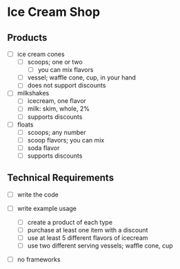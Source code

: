 # Ice Cream Shop

## Products
* [ ] ice cream cones
	* [ ] scoops; one or two
		* [ ] you can mix flavors
	* [ ] vessel; waffle cone, cup, in your hand
	* [ ] does not support discounts
* [ ] milkshakes
	* [ ] icecream, one flavor
	* [ ] milk: skim, whole, 2%
	* [ ] supports discounts
* [ ] floats
	* [ ] scoops; any number
	* [ ] scoop flavors; you can mix
	* [ ] soda flavor
	* [ ] supports discounts

## Technical Requirements
* [ ] write the code
* [ ] write example usage
	* [ ] create a product of each type
	* [ ] purchase at least one item with a discount
	* [ ] use at least 5 different flavors of icecream
	* [ ] use two different serving vessels; waffle cone, cup
* [ ] no frameworks

